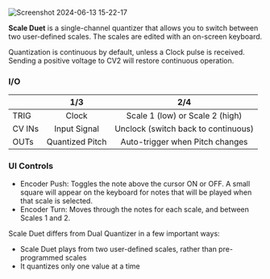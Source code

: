 ![Screenshot 2024-06-13 15-22-17](https://github.com/djphazer/O_C-Phazerville/assets/109086194/bdf33873-4522-41ce-bfd2-5d5f75481d3c)

**Scale Duet** is a single-channel quantizer that allows you to switch between two user-defined scales. The scales are edited with an on-screen keyboard.

Quantization is continuous by default, unless a Clock pulse is received. Sending a positive voltage to CV2 will restore continuous operation.

### I/O

|        | 1/3 | 2/4 |
| ------ | :-: | :-: |
| TRIG   | Clock | Scale 1 (low) or Scale 2 (high) |
| CV INs | Input Signal | Unclock (switch back to continuous) |
| OUTs   | Quantized Pitch | Auto-trigger when Pitch changes |


### UI Controls
* Encoder Push: Toggles the note above the cursor ON or OFF. A small square will appear on the keyboard for notes that will be played when that scale is selected.
* Encoder Turn: Moves through the notes for each scale, and between Scales 1 and 2.

Scale Duet differs from Dual Quantizer in a few important ways:
* Scale Duet plays from two user-defined scales, rather than pre-programmed scales
* It quantizes only one value at a time
